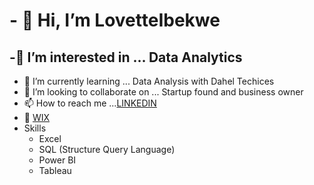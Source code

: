 # - 👋 Hi, I’m LovetteIbekwe
## -👀 I’m interested in ... Data Analytics
- 🌱 I’m currently learning ... Data Analysis with Dahel Techices
- 💞️ I’m looking to collaborate on ... Startup found and business owner
- 📫 How to reach me ...[LINKEDIN](https://www.linkedin.com/in/lovette-ibekwe-067b861ab?lipi=urn%3Ali%3Apage%3Ad_flagship3_profile_view_base_contact_details%3B3xX2%2Ffb6TZKZ5NOV47DTLg%3D%3D)
 - 📖 [WIX](https://lovetteibekwe809.wixsite.com/loveibe-digital-spot)
- Skills
  -    Excel
  -    SQL (Structure Query Language)
  -    Power BI
  -    Tableau
<!---
LovetteIbekwe/LovetteIbekwe is a ✨ special ✨ repository because its `README.md` (this file) appears on your GitHub profile.
You can click the Preview link to take a look at your changes.
--->

